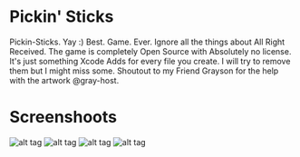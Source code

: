Pickin' Sticks 
============= 
Pickin-Sticks. Yay :) Best. Game. Ever. Ignore all the things about All Right Received. The game is completely Open Source with Absolutely no license. It's just something Xcode Adds for every file you create. I will try to remove them but I might miss some. Shoutout to my Friend Grayson for the help with the artwork @gray-host. 

Screenshoots
============= 
![alt tag](https://raw.githubusercontent.com/Alexthelionheart/Pickin-Sticks/master/Screenshots%20/Screen%20Shot%202016-06-16%20at%2012.11.53%20AM.jpg)
![alt tag](https://raw.githubusercontent.com/Alexthelionheart/Pickin-Sticks/master/Screenshots%20/Screen%20Shot%202016-06-16%20at%2012.16.22%20AM.png)
![alt tag](https://raw.githubusercontent.com/Alexthelionheart/Pickin-Sticks/master/Screenshots%20/Screen%20Shot%202016-06-16%20at%2012.16.33%20AM.png)
![alt tag](https://raw.githubusercontent.com/Alexthelionheart/Pickin-Sticks/master/Screenshots%20/Screen%20Shot%202016-06-16%20at%2012.16.45%20AM.png)

